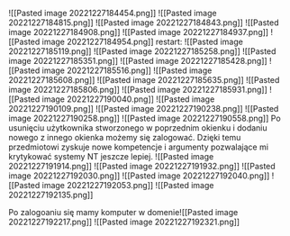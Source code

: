 ![[Pasted image 20221227184454.png]]
![[Pasted image 20221227184815.png]]
![[Pasted image 20221227184843.png]]
![[Pasted image 20221227184908.png]]
![[Pasted image 20221227184937.png]]
![[Pasted image 20221227184954.png]]
restart:
![[Pasted image 20221227185119.png]]
![[Pasted image 20221227185258.png]]
![[Pasted image 20221227185351.png]]
![[Pasted image 20221227185428.png]]
![[Pasted image 20221227185516.png]]
![[Pasted image 20221227185608.png]]
![[Pasted image 20221227185635.png]]
![[Pasted image 20221227185806.png]]
![[Pasted image 20221227185931.png]]
![[Pasted image 20221227190040.png]]
![[Pasted image 20221227190109.png]]
![[Pasted image 20221227190238.png]]
![[Pasted image 20221227190258.png]]
![[Pasted image 20221227190558.png]]
Po usunięciu użytkownika stworzonego w poprzednim okienku i dodaniu nowego z innego okienka możemy się zalogować. Dzięki temu przedmiotowi zyskuje nowe kompetencje i argumenty pozwalające mi krytykować systemy NT jeszcze lepiej. 
![[Pasted image 20221227191914.png]]
![[Pasted image 20221227191932.png]]
![[Pasted image 20221227192030.png]]
![[Pasted image 20221227192040.png]]
![[Pasted image 20221227192053.png]]
![[Pasted image 20221227192135.png]]

Po zalogoaniu się mamy komputer w domenie![[Pasted image 20221227192217.png]]
![[Pasted image 20221227192321.png]]
